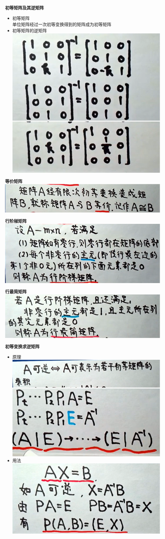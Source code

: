 **初等矩阵及其逆矩阵**  
- 初等矩阵  
单位矩阵经过一次初等变换得到的矩阵成为初等矩阵  
- 初等矩阵的逆矩阵  
![](../picture/初等矩阵的逆矩阵1.png)
![](../picture/初等矩阵的逆矩阵2.png)


**等价矩阵**  
![](../picture/等价矩阵.png)

**行阶梯矩阵**  
![](../picture/行阶梯矩阵.png)

**行最简矩阵**  
![](../picture/行最简矩阵.png) 


**初等变换求逆矩阵**  
- 原理  
![](../picture/初等变换求逆矩阵原理.png)
![](../picture/初等变换求逆矩阵原理1.png)
- 用法  
![](../picture/初等变换求逆矩阵原理用法.png)
